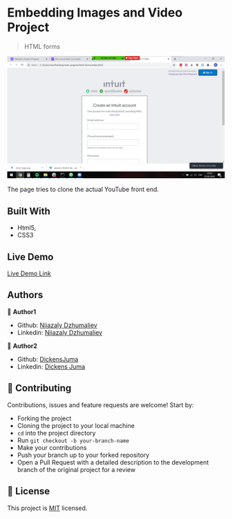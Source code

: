 
# Embedding Images and Video Project

> HTML forms

![screenshot](/img/screenshot.png)

The page tries to clone the actual YouTube front end.

## Built With

- Html5,
- CSS3

## Live Demo

[Live Demo Link](https://raw.githack.com/diamondas1993/YouTube_clone_page/revised_page/index.html)


## Authors

👤 **Author1**

- Github: [Niiazaly Dzhumaliev](https://github.com/diamondas1993)
- Linkedin: [Niiazaly Dzhumaliev](https://www.linkedin.com/in/niiazaly-dzhumaliev-117707132/)

👤 **Author2**

- Github: [DickensJuma](https://github.com/DickensJuma)
- Linkedin: [Dickens Juma](https://www.linkedin.com/in/dickens-juma-363061182/)

## 🤝 Contributing

Contributions, issues and feature requests are welcome! Start by:
* Forking the project
* Cloning the project to your local machine
* `cd` into the project directory
* Run `git checkout -b your-branch-name`
* Make your contributions
* Push your branch up to your forked repository
* Open a Pull Request with a detailed description to the development branch of the original project for a review

## 📝 License

This project is [MIT](https://opensource.org/licenses/MIT) licensed.
